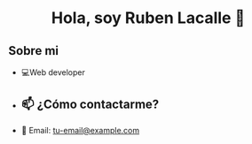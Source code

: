 <div align="center">
  <h1>Hola, soy Ruben Lacalle 👋</h1>
</div>

## Sobre mi
- 💻Web developer

- ## 📫 ¿Cómo contactarme?

- 📧 Email: [tu-email@example.com](mailto:tu-email@example.com)  
<!--
**RubenLacalle/RubenLacalle** is a ✨ _special_ ✨ repository because its `README.md` (this file) appears on your GitHub profile.

Here are some ideas to get you started:

- 🔭 I’m currently working on ...
- 🌱 I’m currently learning ...
- 👯 I’m looking to collaborate on ...
- 🤔 I’m looking for help with ...
- 💬 Ask me about ...
- 📫 How to reach me: ...
- 😄 Pronouns: ...
- ⚡ Fun fact: ...
-->
